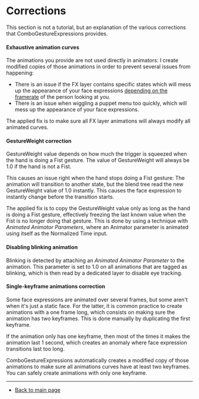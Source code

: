 # Corrections

This section is not a tutorial, but an explanation of the various corrections that ComboGestureExpressions provides.

#### Exhaustive animation curves

The animations you provide are not used directly in animators: I create modified copies of those animations in order to prevent several issues from happening:

- There is an issue if the FX layer contains specific states which will mess up the appearance of your face expressions [depending on the framerate](https://github.com/hai-vr/combo-gesture-expressions-av3/issues/22) of the person looking at you.
- There is an issue when wiggling a puppet menu too quickly, which will mess up the appearance of your face expressions.

The applied fix is to make sure all FX layer animations will always modify all animated curves. 

#### GestureWeight correction

GestureWeight value depends on how much the trigger is squeezed when the hand is doing a Fist gesture. The value of GestureWeight will always be 1.0 if the hand is not a Fist.

This causes an issue right when the hand stops doing a Fist gesture: The animation will transition to another state, but the blend tree read the new GestureWeight value of 1.0 instantly. This causes the face expression to instantly change before the transition starts.

The applied fix is to copy the GestureWeight value only as long as the hand is doing a Fist gesture, effectively freezing the last known value when the Fist is no longer doing that gesture. This is done by using a technique with *Animated Animator Parameters*, where an Animator parameter is animated using itself as the Normalized Time input.

#### Disabling blinking animation

Blinking is detected by attaching an *Animated Animator Parameter* to the animation. This parameter is set to 1.0 on all animations that are tagged as blinking, which is then read by a dedicated layer to disable eye tracking.

#### Single-keyframe animations correction

Some face expressions are animated over several frames, but some aren't when it's just a static face. For the latter, it is common practice to create animations with a one frame long, which consists on making sure the animation has two keyframes. This is done manually by duplicating the first keyframe.

If the animation only has one keyframe, then most of the times it makes the animation last 1 second, which creates an anomaly where face expression transitions last too long.

ComboGestureExpressions automatically creates a modified copy of those animations to make sure all animations curves have at least two keyframes. You can safely create animations with only one keyframe.

---

- [Back to main page](index.md)